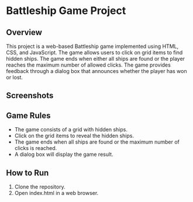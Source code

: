 # Battleship Game Project

## Overview

This project is a web-based Battleship game implemented using HTML, CSS, and JavaScript. The game allows users to click on grid items to find hidden ships. The game ends when either all ships are found or the player reaches the maximum number of allowed clicks. The game provides feedback through a dialog box that announces whether the player has won or lost.

## Screenshots


## Game Rules

- The game consists of a grid with hidden ships.
- Click on the grid items to reveal the hidden ships.
- The game ends when all ships are found or the maximum number of clicks is reached.
- A dialog box will display the game result.

## How to Run

1. Clone the repository.
2. Open index.html in a web browser.